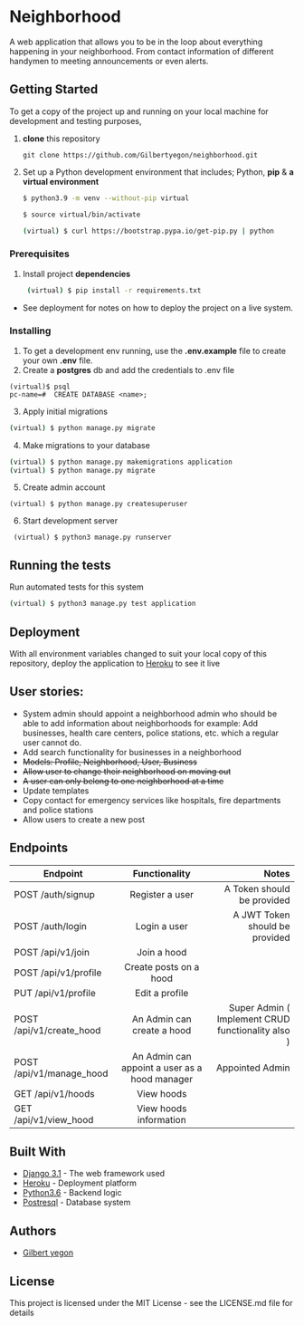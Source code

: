 # Neighborhood
A web application that allows you to be in the loop about everything happening in your neighborhood. From contact information of different handymen to meeting announcements or even alerts.

## Getting Started

To get a copy of the project up and running on your local machine for development and testing purposes, 
1. **clone** this repository 
   ``` 
   git clone https://github.com/Gilbertyegon/neighborhood.git
   ```
2. Set up a Python development environment that includes; Python, **pip** & **a virtual environment** 
   ```bash
   $ python3.9 -m venv --without-pip virtual

   $ source virtual/bin/activate

   (virtual) $ curl https://bootstrap.pypa.io/get-pip.py | python
   ```

### Prerequisites

1. Install project **dependencies**
   ```sh
    (virtual) $ pip install -r requirements.txt
    ```
* See deployment for notes on how to deploy the project on a live system.

### Installing

1.  To get a development env running, use the **.env.example** file to create your own **.env** file.
2.  Create a **postgres** db and add the credentials to .env file
```
(virtual)$ psql
pc-name=#  CREATE DATABASE <name>;
```
3.  Apply initial migrations
```sh 
(virtual) $ python manage.py migrate 
```
4. Make migrations to your database
```sh
(virtual) $ python manage.py makemigrations application
(virtual) $ python manage.py migrate
```
5. Create admin account
```
(virtual) $ python manage.py createsuperuser
```
6.  Start development server
```
 (virtual) $ python3 manage.py runserver
 ```

## Running the tests

Run automated tests for this system

```sh
(virtual) $ python3 manage.py test application
```

## Deployment

With all environment variables changed to suit your local copy of this repository, deploy the application to [Heroku](https://medium.com/@hdsingh13/deploying-django-app-on-heroku-with-postgres-as-backend-b2f3194e8a43) to see it live


## User stories:

* System admin should appoint a neighborhood admin who should be able to add information about neighborhoods for example: Add businesses, health care centers, police stations, etc. which a regular user cannot do.
* Add search functionality for businesses in a neighborhood
* <s>Models: Profile, Neighborhood, User, Business </s>
* <s>Allow user to change their neighborhood on moving out</s>
* <s>A user can only belong to one neighborhood at a time</s>
* Update templates
* Copy contact for emergency services like hospitals, fire departments and police stations
* Allow users to create a new post


## Endpoints

| Endpoint   |      Functionality      |  Notes |
|----------|:-------------:|------:|
| POST /auth/signup |  Register a user | A Token should be provided |
| POST /auth/login |    Login a user   |   A JWT Token should be provided |
| POST /api/v1/join | Join a hood |     |
| POST /api/v1/profile | Create posts on a hood |     |
| PUT /api/v1/profile | Edit a profile |     |
| POST /api/v1/create_hood | An Admin can create a hood |  Super Admin ( Implement CRUD functionality also )   |
| POST /api/v1/manage_hood | An Admin can appoint a user as a hood manager |   Appointed Admin  |
| GET /api/v1/hoods | View hoods |     |
| GET /api/v1/view_hood | 	View hoods information |     |


## Built With

* [Django 3.1](https://www.djangoproject.com/) - The web framework used
* [Heroku](https://www.heroku.com/platform) -  Deployment platform
* [Python3.6](https://www.python.org/) - Backend logic
* [Postresql](https://www.postgresql.org/) - Database system


## Authors

* [Gilbert yegon](https://github.com/gilbertyegon)

## License

This project is licensed under the MIT License - see the LICENSE.md file for details